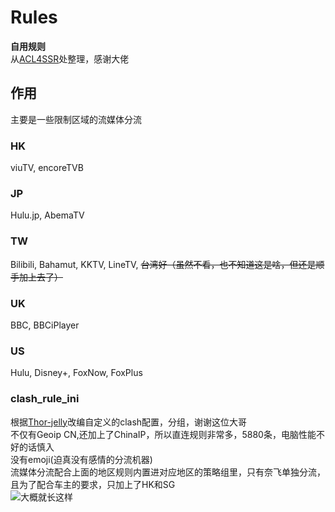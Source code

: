 # Rules
__自用规则__   
从[ACL4SSR](https://github.com/ACL4SSR/ACL4SSR)处整理，感谢大佬  
## 作用  
主要是一些限制区域的流媒体分流  
### HK  
viuTV, encoreTVB
### JP  
Hulu.jp, AbemaTV
### TW  
Bilibili, Bahamut, KKTV, LineTV, ~~台湾好（虽然不看，也不知道这是啥，但还是顺手加上去了）~~    
### UK  
BBC, BBCiPlayer  
### US  
Hulu, Disney+, FoxNow, FoxPlus  
### clash_rule_ini  
根据[Thor-jelly](https://github.com/Thor-jelly/MyClashRule)改编自定义的clash配置，分组，谢谢这位大哥      
不仅有Geoip CN,还加上了ChinaIP，所以直连规则非常多，5880条，电脑性能不好的话慎入  
没有emoji(迫真没有感情的分流机器)  
流媒体分流配合上面的地区规则内置进对应地区的策略组里，只有奈飞单独分流，且为了配合车主的要求，只加上了HK和SG  
![大概就长这样](https://github.com/JessYi228/Something/blob/master/%E6%89%B9%E6%B3%A8%202020-06-30%20102720.png)


